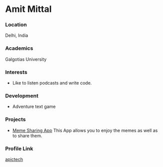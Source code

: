 # Amit Mittal

### Location

Delhi, India

### Academics

Galgotias University

### Interests

- Like to listen podcasts and write code.

### Development

- Adventure text game

### Projects

- [Meme Sharing App](https://github.com/apictech/meme-sharing-app) This App allows you to enjoy the memes as well as to share them.

### Profile Link

[apictech](https://github.com/apictech)
